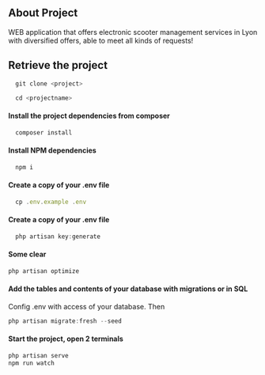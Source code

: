
## About Project

WEB application that offers electronic scooter management services in Lyon with diversified offers, able to meet all kinds of requests!

## Retrieve the project

```javascript
  git clone <project>
```

```javascript
  cd <projectname>
```

#### Install the project dependencies from composer

```javascript
  composer install
```

#### Install NPM dependencies

```javascript
  npm i
```

#### Create a copy of your .env file

```javascript
  cp .env.example .env
```

#### Create a copy of your .env file

```javascript
  php artisan key:generate
```

#### Some clear

```javascript
php artisan optimize
```

#### Add the tables and contents of your database with migrations or in SQL

Config .env with access of your database. Then
```javascript
php artisan migrate:fresh --seed
```

#### Start the project, open 2 terminals

```sh
php artisan serve
npm run watch
```

